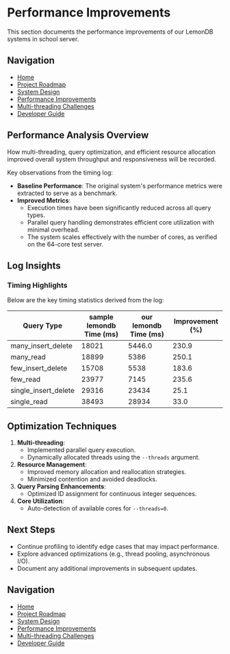 ﻿# Performance Improvements

This section documents the performance improvements of our LemonDB systems in school server. 


## Navigation
- [Home](Home.md)
- [Project Roadmap](RoadMap.md)
- [System Design](Design.md)
- [Performance Improvements](Performance.md)
- [Multi-threading Challenges](MultiThreading.md)
- [Developer Guide](DeveloperGuide.md)

## Performance Analysis Overview 

How multi-threading, query optimization, and efficient resource allocation
improved overall system throughput and responsiveness will be recorded.

Key observations from the timing log:
- **Baseline Performance**: The original system's performance metrics were extracted to serve as a benchmark.
- **Improved Metrics**:
    - Execution times have been significantly reduced across all query types.
    - Parallel query handling demonstrates efficient core utilization with minimal overhead.
    - The system scales effectively with the number of cores, as verified on the 64-core test server.

## Log Insights
### Timing Highlights
Below are the key timing statistics derived from the log:

| **Query Type**       | **sample lemondb Time (ms)** | **our lemondb Time (ms)** | **Improvement (%)** |
|----------------------|------------------------------|---------------------------|---------------------|
| many_insert_delete   | 18021                        | 5446.0                    | 230.9               |
| many_read            | 18899                        | 5386                      | 250.1               |
| few_insert_delete    | 15708                        | 5538                      | 183.6               |
| few_read             | 23977                        | 7145                      | 235.6               |
| single_insert_delete | 29316                        | 23434                     | 25.1                |
| single_read          | 38493                        | 28934                     | 33.0                |


## Optimization Techniques
1. **Multi-threading**:
    - Implemented parallel query execution.
    - Dynamically allocated threads using the `--threads` argument.
2. **Resource Management**:
    - Improved memory allocation and reallocation strategies.
    - Minimized contention and avoided deadlocks.
3. **Query Parsing Enhancements**:
    - Optimized ID assignment for continuous integer sequences.
4. **Core Utilization**:
    - Auto-detection of available cores for `--threads=0`.

## Next Steps
- Continue profiling to identify edge cases that may impact performance.
- Explore advanced optimizations (e.g., thread pooling, asynchronous I/O).
- Document any additional improvements in subsequent updates.


## Navigation
- [Home](Home.md)
- [Project Roadmap](RoadMap.md)
- [System Design](Design.md)
- [Performance Improvements](Performance.md)
- [Multi-threading Challenges](MultiThreading.md)
- [Developer Guide](DeveloperGuide.md)
